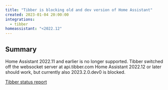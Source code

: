 ```yaml
---
title: "Tibber is blocking old and dev version of Home Assistant"
created: 2023-01-04 20:00:00
integrations:
  - tibber
homeassistant: "<2022.12"
---
```


## Summary

Home Assistant 2022.11 and earlier is no longer supported.
Tibber switched off the websocket server at api.tibber.com
Home Assistant 2022.12 or later should work, but currently also 2023.2.0.dev0 is blocked.

[Tibber status report](https://status.tibber.com/incidents/fkh9ml637jf1)

